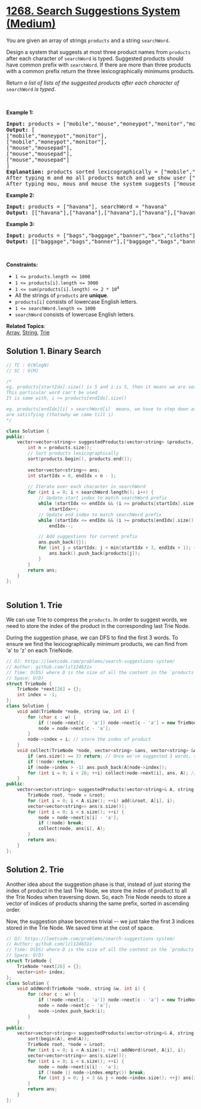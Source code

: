 # [1268. Search Suggestions System (Medium)](https://leetcode.com/problems/search-suggestions-system/)

<p>You are given an array of strings <code>products</code> and a string <code>searchWord</code>.</p>

<p>Design a system that suggests at most three product names from <code>products</code> after each character of <code>searchWord</code> is typed. Suggested products should have common prefix with <code>searchWord</code>. If there are more than three products with a common prefix return the three lexicographically minimums products.</p>

<p>Return <em>a list of lists of the suggested products after each character of </em><code>searchWord</code><em> is typed</em>.</p>

<p>&nbsp;</p>
<p><strong>Example 1:</strong></p>

<pre><strong>Input:</strong> products = ["mobile","mouse","moneypot","monitor","mousepad"], searchWord = "mouse"
<strong>Output:</strong> [
["mobile","moneypot","monitor"],
["mobile","moneypot","monitor"],
["mouse","mousepad"],
["mouse","mousepad"],
["mouse","mousepad"]
]
<strong>Explanation:</strong> products sorted lexicographically = ["mobile","moneypot","monitor","mouse","mousepad"]
After typing m and mo all products match and we show user ["mobile","moneypot","monitor"]
After typing mou, mous and mouse the system suggests ["mouse","mousepad"]
</pre>

<p><strong>Example 2:</strong></p>

<pre><strong>Input:</strong> products = ["havana"], searchWord = "havana"
<strong>Output:</strong> [["havana"],["havana"],["havana"],["havana"],["havana"],["havana"]]
</pre>

<p><strong>Example 3:</strong></p>

<pre><strong>Input:</strong> products = ["bags","baggage","banner","box","cloths"], searchWord = "bags"
<strong>Output:</strong> [["baggage","bags","banner"],["baggage","bags","banner"],["baggage","bags"],["bags"]]
</pre>

<p>&nbsp;</p>
<p><strong>Constraints:</strong></p>

<ul>
	<li><code>1 &lt;= products.length &lt;= 1000</code></li>
	<li><code>1 &lt;= products[i].length &lt;= 3000</code></li>
	<li><code>1 &lt;= sum(products[i].length) &lt;= 2 * 10<sup>4</sup></code></li>
	<li>All the strings of <code>products</code> are <strong>unique</strong>.</li>
	<li><code>products[i]</code> consists of lowercase English letters.</li>
	<li><code>1 &lt;= searchWord.length &lt;= 1000</code></li>
	<li><code>searchWord</code> consists of lowercase English letters.</li>
</ul>


**Related Topics**:  
[Array](https://leetcode.com/tag/array/), [String](https://leetcode.com/tag/string/), [Trie](https://leetcode.com/tag/trie/)

## Solution 1. Binary Search
```cpp
// TC : O(NlogN)
// SC : O(M)

/*
eg. products[startIdx].size() is 5 and i is 5, then it means we are searching for the 6th character, but the word only contains 5 characters
This particular word can't be used
It is same with, i >= products[endIdx].size()

eg. products[endIdx][i] > searchWord[i]  means, we have to step down as the current is more than wanted and the prev characters 
are satisfying (thatswhy we came till i)
*/

class Solution {
public:
    vector<vector<string>> suggestedProducts(vector<string> &products, string searchWord) {
        int n = products.size();
        // Sort products lexicographically
        sort(products.begin(), products.end());
        
        vector<vector<string>> ans;
        int startIdx = 0, endIdx = n - 1;
        
        // Iterate over each character in searchWord
        for (int i = 0; i < searchWord.length(); i++) {
            // Update start index to match searchWord prefix
            while (startIdx <= endIdx && (i >= products[startIdx].size() || products[startIdx][i] < searchWord[i]))
                startIdx++;
            // Update end index to match searchWord prefix
            while (startIdx <= endIdx && (i >= products[endIdx].size() || products[endIdx][i] > searchWord[i]))
                endIdx--;

            // Add suggestions for current prefix
            ans.push_back({});
            for (int j = startIdx; j < min(startIdx + 3, endIdx + 1); ++j) {
                ans.back().push_back(products[j]);
            }
        }
        return ans;
    }
};



```

## Solution 1. Trie

We can use Trie to compress the `products`. In order to suggest words, we need to store the index of the product in the corresponding last Trie Node.

During the suggestion phase, we can DFS to find the first 3 words. To ensure we find the lexicographically minimum products, we can find from 'a' to 'z' on each TrieNode.

```cpp
// OJ: https://leetcode.com/problems/search-suggestions-system/
// Author: github.com/lzl124631x
// Time: O(DS) where D is the size of all the content in the `products`, S is the length of `searchWord`.
// Space: O(D)
struct TrieNode {
    TrieNode *next[26] = {};
    int index = -1;
};
class Solution {
    void add(TrieNode *node, string &w, int i) {
        for (char c : w) {
            if (!node->next[c - 'a']) node->next[c - 'a'] = new TrieNode();
            node = node->next[c - 'a'];
        }
        node->index = i; // store the index of product
    }
    void collect(TrieNode *node, vector<string> &ans, vector<string> &A) {
        if (ans.size() == 3) return; // Once we've suggested 3 words, stop
        if (!node) return;
        if (node->index > -1) ans.push_back(A[node->index]);
        for (int i = 0; i < 26; ++i) collect(node->next[i], ans, A); // Since we are looking for the lexicographically minimum products, we look from 'a' to 'z'
    }
public:
    vector<vector<string>> suggestedProducts(vector<string>& A, string s) {
        TrieNode root, *node = &root;
        for (int i = 0; i < A.size(); ++i) add(&root, A[i], i);
        vector<vector<string>> ans(s.size());
        for (int i = 0; i < s.size(); ++i) {
            node = node->next[s[i] - 'a'];
            if (!node) break;
            collect(node, ans[i], A);
        }
        return ans;
    }
};
```

## Solution 2. Trie

Another idea about the suggestion phase is that, instead of just storing the index of product in the last Trie Node, we store the index of product to all the Trie Nodes when traversing down. So, each Trie Node needs to store a vector of indices of products sharing the same prefix, sorted in ascending order.

Now, the suggestion phase becomes trivial -- we just take the first 3 indices stored in the Trie Node. We saved time at the cost of space.

```cpp
// OJ: https://leetcode.com/problems/search-suggestions-system/
// Author: github.com/lzl124631x
// Time: O(DS) where D is the size of all the content in the `products`, S is the length of `searchWord`.
// Space: O(D)
struct TrieNode {
    TrieNode *next[26] = {};
    vector<int> index;
};
class Solution {
    void addWord(TrieNode *node, string &w, int i) {
        for (char c : w) {
            if (!node->next[c - 'a']) node->next[c - 'a'] = new TrieNode();
            node = node->next[c - 'a'];
            node->index.push_back(i);
        }
    }
public:
    vector<vector<string>> suggestedProducts(vector<string>& A, string s) {
        sort(begin(A), end(A));
        TrieNode root, *node = &root;
        for (int i = 0; i < A.size(); ++i) addWord(&root, A[i], i);
        vector<vector<string>> ans(s.size());
        for (int i = 0; i < s.size(); ++i) {
            node = node->next[s[i] - 'a'];
            if (!node || node->index.empty()) break;
            for (int j = 0; j < 3 && j < node->index.size(); ++j) ans[i].push_back(A[node->index[j]]);
        }
        return ans;
    }
};
```
